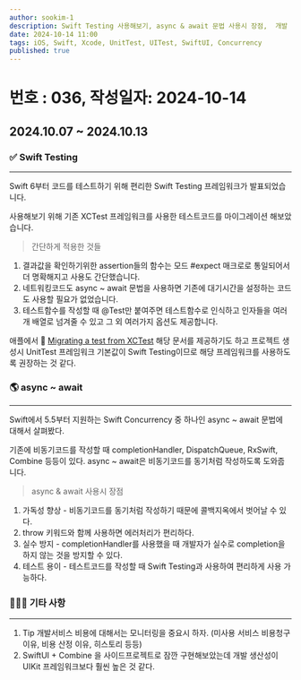 ```yaml
---
author: sookim-1
description: Swift Testing 사용해보기, async & await 문법 사용시 장점,  개발 서비스 비용 모니터링
date: 2024-10-14 11:00
tags: iOS, Swift, Xcode, UnitTest, UITest, SwiftUI, Concurrency
published: true
---
```

# 번호 : 036, 작성일자: 2024-10-14
## 2024.10.07 ~ 2024.10.13
### ✅ Swift Testing

---

Swift 6부터 코드를 테스트하기 위해 편리한 Swift Testing 프레임워크가 발표되었습니다.

사용해보기 위해 기존 XCTest 프레임워크를 사용한 테스트코드를 마이그레이션 해보았습니다.

> 간단하게 적용한 것들
> 
1. 결과값을 확인하기위한 assertion들의 함수는 모드 #expect 매크로로 통일되어서 더 명확해지고 사용도 간단했습니다.
2. 네트워킹코드도 async ~ await 문법을 사용하면 기존에 대기시간을 설정하는 코드도 사용할 필요가 없었습니다.
3. 테스트함수를 작성할 때 @Test만 붙여주면 테스트함수로 인식하고 인자들을 여러개 배열로 넘겨줄 수 있고 그 외 여러가지 옵션도 제공합니다.

애플에서 🔗 [Migrating a test from XCTest](https://developer.apple.com/documentation/testing/migratingfromxctest) 해당 문서를 제공하기도 하고 프로젝트 생성시 UnitTest 프레임워크 기본값이 Swift Testing이므로 해당 프레임워크를 사용하도록 권장하는 것 같다.

### 🌎 async ~ await

---

Swift에서 5.5부터 지원하는 Swift Concurrency 중 하나인 async ~ await 문법에 대해서 살펴봤다.

기존에 비동기코드를 작성할 때 completionHandler, DispatchQueue, RxSwift, Combine 등등이 있다. async ~ await은 비동기코드를 동기처럼 작성하도록 도와줍니다.

> async & await 사용시 장점
> 
1. 가독성 향상 - 비동기코드를 동기처럼 작성하기 때문에 콜백지옥에서 벗어날 수 있다.
2. throw 키워드와 함께 사용하면 에러처리가 편리하다.
3. 실수 방지 - completionHandler를 사용했을 때 개발자가 실수로 completion을 하지 않는 것을 방지할 수 있다.
4. 테스트 용이 - 테스트코드를 작성할 때 Swift Testing과 사용하여 편리하게 사용 가능하다.

### 🙋🏻‍♂️ 기타 사항

---

1. Tip 개발서비스 비용에 대해서는 모니터링을 중요시 하자. (미사용 서비스 비용청구 이유, 비용 산정 이유, 히스토리 등등)
2. SwiftUI + Combine 을 사이드프로젝트로 잠깐 구현해보았는데 개발 생산성이 UIKit 프레임워크보다 훨씬 높은 것 같다.
